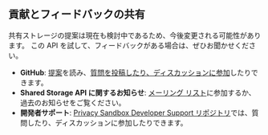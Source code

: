 ## 貢献とフィードバックの共有

共有ストレージの提案は現在も検討中であるため、今後変更される可能性があります。 この API を試して、フィードバックがある場合は、ぜひお聞かせください。

- **GitHub**: [提案](https://github.com/WICG/shared-storage)を読み、[質問を投稿したり、ディスカッションに参加](https://github.com/WICG/shared-storage/issues)したりできます。
- **Shared Storage API に関するお知らせ**: [メーリング リスト](https://groups.google.com/a/chromium.org/g/shared-storage-api-announcements)に参加するか、過去のお知らせをご覧ください。
- **開発者サポート**: [Privacy Sandbox Developer Support リポジトリ](https://github.com/GoogleChromeLabs/privacy-sandbox-dev-support)では、質問したり、ディスカッションに参加したりできます。

